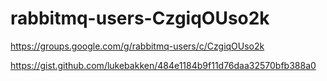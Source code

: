 # rabbitmq-users-CzgiqOUso2k

https://groups.google.com/g/rabbitmq-users/c/CzgiqOUso2k

https://gist.github.com/lukebakken/484e1184b9f11d76daa32570bfb388a0

